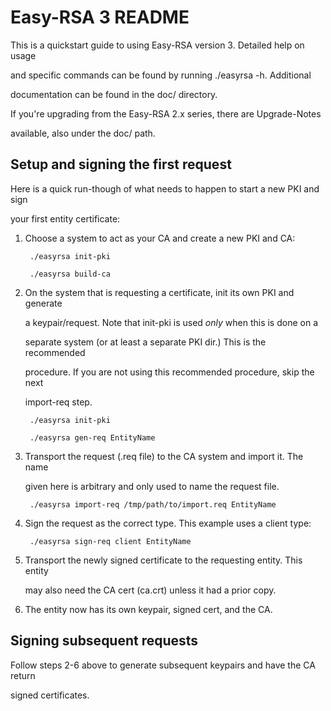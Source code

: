 Easy-RSA 3 README
============================



This is a quickstart guide to using Easy-RSA version 3. Detailed help on usage

and specific commands can be found by running ./easyrsa -h.  Additional

documentation can be found in the doc/ directory.



If you're upgrading from the Easy-RSA 2.x series, there are Upgrade-Notes

available, also under the doc/ path.



Setup and signing the first request
-----------------------------------



Here is a quick run-though of what needs to happen to start a new PKI and sign

your first entity certificate:



1. Choose a system to act as your CA and create a new PKI and CA:



        ./easyrsa init-pki

        ./easyrsa build-ca



2. On the system that is requesting a certificate, init its own PKI and generate

   a keypair/request. Note that init-pki is used _only_ when this is done on a

   separate system (or at least a separate PKI dir.) This is the recommended

   procedure. If you are not using this recommended procedure, skip the next

   import-req step.



        ./easyrsa init-pki

        ./easyrsa gen-req EntityName



3. Transport the request (.req file) to the CA system and import it. The name

   given here is arbitrary and only used to name the request file.



        ./easyrsa import-req /tmp/path/to/import.req EntityName



4. Sign the request as the correct type. This example uses a client type:



        ./easyrsa sign-req client EntityName



5. Transport the newly signed certificate to the requesting entity. This entity

   may also need the CA cert (ca.crt) unless it had a prior copy.



6. The entity now has its own keypair, signed cert, and the CA.



Signing subsequent requests
---------------------------



Follow steps 2-6 above to generate subsequent keypairs and have the CA return

signed certificates.



